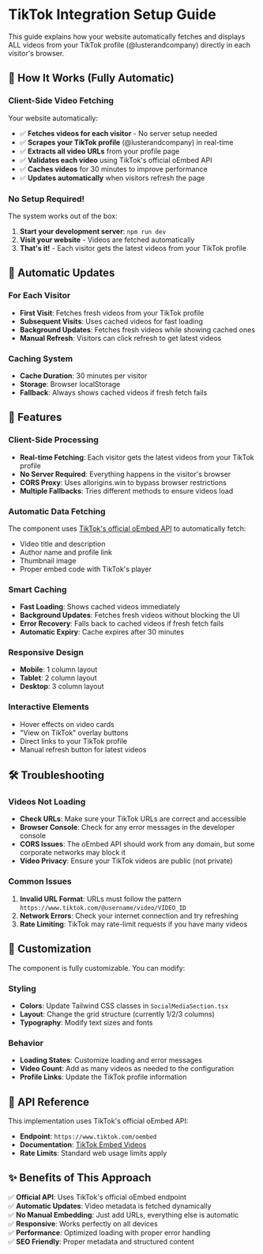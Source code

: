 # TikTok Integration Setup Guide

This guide explains how your website automatically fetches and displays ALL videos from your TikTok profile (@lusterandcompany) directly in each visitor's browser.

## 🚀 How It Works (Fully Automatic)

### Client-Side Video Fetching

Your website automatically:
- ✅ **Fetches videos for each visitor** - No server setup needed
- ✅ **Scrapes your TikTok profile** (@lusterandcompany) in real-time
- ✅ **Extracts all video URLs** from your profile page
- ✅ **Validates each video** using TikTok's official oEmbed API
- ✅ **Caches videos** for 30 minutes to improve performance
- ✅ **Updates automatically** when visitors refresh the page

### No Setup Required!

The system works out of the box:
1. **Start your development server**: `npm run dev`
2. **Visit your website** - Videos are fetched automatically
3. **That's it!** - Each visitor gets the latest videos from your TikTok profile

## 🔄 Automatic Updates

### For Each Visitor
- **First Visit**: Fetches fresh videos from your TikTok profile
- **Subsequent Visits**: Uses cached videos for fast loading
- **Background Updates**: Fetches fresh videos while showing cached ones
- **Manual Refresh**: Visitors can click refresh to get latest videos

### Caching System
- **Cache Duration**: 30 minutes per visitor
- **Storage**: Browser localStorage
- **Fallback**: Always shows cached videos if fresh fetch fails

## 🔧 Features

### Client-Side Processing
- **Real-time Fetching**: Each visitor gets the latest videos from your TikTok profile
- **No Server Required**: Everything happens in the visitor's browser
- **CORS Proxy**: Uses allorigins.win to bypass browser restrictions
- **Multiple Fallbacks**: Tries different methods to ensure videos load

### Automatic Data Fetching
The component uses [TikTok's official oEmbed API](https://developers.tiktok.com/doc/embed-videos/) to automatically fetch:
- Video title and description
- Author name and profile link
- Thumbnail image
- Proper embed code with TikTok's player

### Smart Caching
- **Fast Loading**: Shows cached videos immediately
- **Background Updates**: Fetches fresh videos without blocking the UI
- **Error Recovery**: Falls back to cached videos if fresh fetch fails
- **Automatic Expiry**: Cache expires after 30 minutes

### Responsive Design
- **Mobile**: 1 column layout
- **Tablet**: 2 column layout  
- **Desktop**: 3 column layout

### Interactive Elements
- Hover effects on video cards
- "View on TikTok" overlay buttons
- Direct links to your TikTok profile
- Manual refresh button for latest videos

## 🛠️ Troubleshooting

### Videos Not Loading
- **Check URLs**: Make sure your TikTok URLs are correct and accessible
- **Browser Console**: Check for any error messages in the developer console
- **CORS Issues**: The oEmbed API should work from any domain, but some corporate networks may block it
- **Video Privacy**: Ensure your TikTok videos are public (not private)

### Common Issues
1. **Invalid URL Format**: URLs must follow the pattern `https://www.tiktok.com/@username/video/VIDEO_ID`
2. **Network Errors**: Check your internet connection and try refreshing
3. **Rate Limiting**: TikTok may rate-limit requests if you have many videos

## 🎨 Customization

The component is fully customizable. You can modify:

### Styling
- **Colors**: Update Tailwind CSS classes in `SocialMediaSection.tsx`
- **Layout**: Change the grid structure (currently 1/2/3 columns)
- **Typography**: Modify text sizes and fonts

### Behavior  
- **Loading States**: Customize loading and error messages
- **Video Count**: Add as many videos as needed to the configuration
- **Profile Links**: Update the TikTok profile information

## 🔗 API Reference

This implementation uses TikTok's official oEmbed API:
- **Endpoint**: `https://www.tiktok.com/oembed`
- **Documentation**: [TikTok Embed Videos](https://developers.tiktok.com/doc/embed-videos/)
- **Rate Limits**: Standard web usage limits apply

## ✨ Benefits of This Approach

✅ **Official API**: Uses TikTok's official oEmbed endpoint  
✅ **Automatic Updates**: Video metadata is fetched dynamically  
✅ **No Manual Embedding**: Just add URLs, everything else is automatic  
✅ **Responsive**: Works perfectly on all devices  
✅ **Performance**: Optimized loading with proper error handling  
✅ **SEO Friendly**: Proper metadata and structured content
